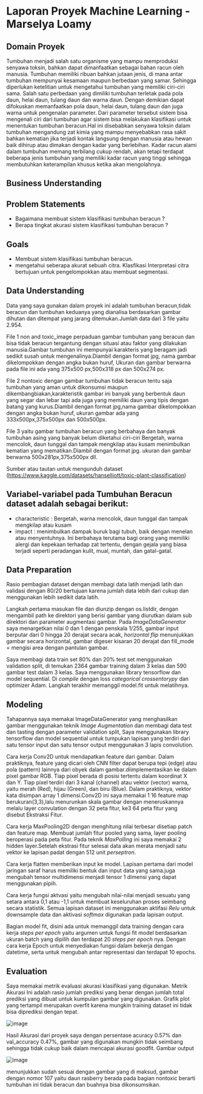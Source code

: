 # Laporan Proyek Machine Learning - Marselya Loamy

## Domain Proyek
Tumbuhan menjadi salah satu organisme yang mampu memproduksi senyawa toksin, bahkan dapat dimanfaatkan sebagai bahan racun oleh manusia. Tumbuhan memiliki ribuan bahkan jutaan jenis, di mana antar tumbuhan mempunyai kesamaan maupun berbedaan yang samar. Sehingga diperlukan ketelitian untuk mengetahui tumbuhan yang memiliki ciri-ciri sama. Salah satu perbedaan yang dimiliki tumbuhan terletak pada pola daun, helai daun, tulang daun dan warna daun. Dengan demikian dapat difokuskan memanfaatkan pola daun, helai daun, tulang daun dan juga warna untuk pengenalan parameter. Dari parameter tersebut sistem bisa mengenali ciri dari tumbuhan agar sistem bisa melakukan klasifikasi untuk menentukan tumbuhan beracun.Hal ini disebabkan senyawa toksin dalam tumbuhan mengandung zat kimia yang mampu menyebabkan rasa sakit bahkan kematian jika terjadi kontak langsung dengan manusia atau hewan baik dihirup atau dimakan dengan kadar yang berlebihan. Kadar racun alami dalam tumbuhan memang terbilang cukup rendah, akan tetapi terdapat beberapa jenis tumbuhan yang memiliki kadar racun yang tinggi sehingga membutuhkan keterampilan khusus ketika akan mengolahnya.

## Business Understanding
## Problem Statements

* Bagaimana membuat sistem klasifikasi tumbuhan beracun ?
* Berapa tingkat akurasi sistem klasifikasi tumbuhan beracun ?
## Goals

* Membuat sistem klasifikasi tumbuhan beracun.
* mengetahui seberapa akurat sebuah citra. Klasfikasi Interpretasi citra bertujuan untuk pengelompokkan atau membuat segmentasi.

## Data Understanding
Data yang saya gunakan dalam proyek ini adalah tumbuhan beracun,tidak beracun dan tumbuhan keduanya yang dianalisa berdasarkan gambar dihutan dan ditempat yang jarang ditemukan.Jumlah data dari 3 file yaitu 2.954.

File 1 non and toxic_image perpaduan gambar tumbuhan yang beracun dan bisa tidak beracun tergantung dengan situasi atau faktor yang dilakukan manusia.Gambar tumbuhan ini mempunyai karakteris yang beragam jadi sedikit susah untuk mengenalinya.Diambil dengan format jpg, nama gambar dikelompokkan dengan angka bukan huruf, Ukuran dan gambar berwarna pada file ini ada yang 375x500 px,500x318 px dan 500x274 px.

File 2 nontoxic dengan gambar tumbuhan tidak beracun tentu saja tumbuhan yang aman untuk dikonsumsi maupun dikembangbiakan,karakteristik gambar ini banyak yang berbentuk daun yang segar dan lebar tapi ada juga yang memiliki daun yang tipis dengan batang yang kurus.Diambil dengan format jpg,nama gambar dikelompokkan dengan angka bukan huruf, ukuran gambar ada yang 333x500px,375x500px dan 500x500px.

File 3 yaitu gambar tumbuhan beracun yang berbahaya dan banyak tumbuhan asing yang banyak belum diketahui ciri-ciri Bergetah, warna mencolok, daun tunggal dan tampak mengkilap atau kusam menimbulkan kematian yang mematikan.Diambil dengan format jpg. ukuran dan gambar berwarna 500x281px,375x500px dll. 
    
    
Sumber atau tautan untuk mengunduh dataset (https://www.kaggle.com/datasets/hanselliott/toxic-plant-classification)

## Variabel-variabel pada Tumbuhan Beracun dataset adalah sebagai berikut:
* characteristic : Bergetah, warna mencolok, daun tunggal dan tampak mengkilap atau kusam
* impact : menimbulkan dampak buruk bagi tubuh, baik dengan menelan atau menyentuhnya. Ini berbahaya terutama bagi orang yang memiliki alergi dan kepekaan terhadap zat tertentu, dengan gejala yang biasa terjadi seperti peradangan kulit, mual, muntah, dan gatal-gatal.

## Data Preparation
Rasio pembagian dataset dengan membagi data latih menjadi latih dan validasi dengan 80/20 bertujuan karena jumlah data lebih dari cukup dan menggunakan lebih sedikit data latih.

Langkah pertama masukan file dan diunzip dengan os.listdir, dengan mengambil path ke direktori yang berisi gambar yang diurutkan dalam sub direktori dan parameter augmentasi gambar. Pada _ImageDataGenerator_ saya menargetkan nilai 0 dan 1 dengan penskala 1/255, gambar input berputar dari 0 hingga 20 derajat secara acak, _horizontal_ _flip_ menunjukkan gambar secara horizontal, gambar digeser kisaran 20 derajat dan fill_mode = mengisi area dengan pantulan gambar. 

Saya membagi data train set 80% dan 20% test set menggunakan validation split, di temukan 2364 gambar training dalam 3 kelas dan 590 gambar test dalam 3 kelas. Saya menggunakan library tensorflow dan model sequential. Di _compile_ dengan loss _categorical_ _crossentorypy_ dan optimizer Adam. Langkah terakhir memanggil model.fit untuk melatihnya.

## Modeling
Tahapannya saya memakai ImageDataGenerator yang menghasilkan gambar menggunakan teknik _Image Augmentation_ dan membagi data test dan tasting dengan parameter validation split, Saya menggunakan library tensorflow dan model sequential untuk tumpukan lapisan yang terdiri dari satu tensor input dan satu tensor output menggunakan 3 lapis convolution.

Cara kerja Conv2D untuk mendapatkan feature dari gambar. Dalam praktiknya, feature yang dicari oleh CNN filter dapat berupa tepi (edge) atau pola (pattern) lainnya dari obyek dalam gambar.diimplementasikan ke dalam pixel gambar RGB. Tiap pixel berada di posisi tertentu dalam koordinat X dan Y. Tiap pixel terdiri dari 3 kanal (channel) atau vektor (vector) warna, yaitu merah (Red), hijau (Green), dan biru (Blue). Dalam praktiknya, vektor kata disimpan array 1 dimensi.Conv2D ini saya memakai 1 16 feature map berukuran(3,3),lalu menurunkan skala gambar dengan meneruskannya melalu layer convulation dengan 32 peta fitur, ke3 64 peta fitur yang disebut Ekstraksi Fitur.

Cara kerja MaxPooling2D dengan menghitung nilai terbesar disetiap patch dan feature map. Membuat jumlah fitur pooled yang sama, layer pooling beroperasi pada peta fitur. Pada teknik _MaxPolling_ ini saya memakai 2 hidden layer.Setelah ekstrasi fitur selesai data akan merata menjadi satu vektor ke lapisan padat dengan 512 unit _perseptron_.

Cara kerja flatten memberikan input ke model. Lapisan pertama dari model jaringan saraf harus memiliki bentuk dan input data yang sama.juga mengubah tensor multidimensi menjadi tensor 1 dimensi yang dapat menggunakan pipih.

Cara kerja fungsi aktvasi yaitu mengubah nilai-nilai menjadi sesuatu yang setara antara 0,1 atau -1,1 untuk membuat keseluruhan proses seimbang secara statistik.
Semua lapisan dataset ini menggunakan aktifasi _Relu_ untuk downsample data dan aktivasi _softmax_ digunakan pada lapisan output.

Bagian model fit, disini ada untuk memanggil data training dengan cara kerja _steps_ _per_ _epoch_ yaitu argumen untuk fungsi fit model berdasarkan ukuran batch yang dipilih dan terdapat 20 _steps_ _per_ _epoch_ nya. Dengan cara kerja Epoch untuk menyediakan fungsi dalam bekerja dengan datetime, serta untuk mengubah antar representasi dan terdapat 10 epochs.

## Evaluation
Saya memakai metrik evaluasi akurasi klasifikasi yang digunakan. Metrik Akurasi Ini adalah rasio jumlah prediksi yang benar dengan jumlah total prediksi yang dibuat untuk kumpulan gambar yang digunakan. Grafik plot yang tertampil merupakan overfit karena mungkin training dataset ini tidak bisa diprediksi dengan tepat.


![image](https://user-images.githubusercontent.com/55178060/194866973-c2cb83b3-6fe5-47db-a83b-0e0f5320ded3.png)

Hasil Akurasi dari proyek saya dengan persentase acuracy 0.57% dan val_accuracy 0.47%, gambar yang digunakan mungkin tidak seimbang sehingga tidak cukup baik dalam mencapai akurasi goodfit. 
Gambar output

![image](https://user-images.githubusercontent.com/55178060/194867216-ed1dd8a4-d258-4bf0-9342-ff9385098196.png) 

menunjukkan sudah sesuai dengan gambar yang di maksud, gambar dengan nomor 107 yaitu daun rasberry berada pada bagian nontoxic berarti tumbuhan ini tidak beracun dan buahnya bisa dikonsumsikan.
